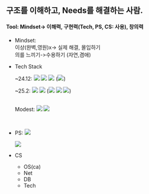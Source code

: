 ## 구조를 이해하고, Needs를 해결하는 사람.
#### Tool: Mindset-> 이해력, 구현력(Tech, PS, CS: 사용), 창의력

- Mindset:
  <br>이상(완벽,영원)x-> 실제 해결, 몰입하기
  <br>의를 느끼기->수용하기 (자연,겸애)
  

- Tech Stack

  ~24.12: ![](https://img.shields.io/badge/Java-orange.svg?&style=flat&logo=Gradle&logoColor=white)
  ![](https://img.shields.io/badge/Spring-6DB33F.svg?&style=flat&logo=Spring&logoColor=white)
  ![](https://img.shields.io/badge/SQL-4169E1.svg?&style=flat&logo=PostgreSQL&logoColor=white)
  (![](https://img.shields.io/badge/JPA-59666C.svg?&style=flat&logo=Hibernate&logoColor=white))


  ~25.2: ![](https://img.shields.io/badge/Docker-2496ED.svg?&style=flat&logo=Docker&logoColor=white)
  ![](https://img.shields.io/badge/Redis-FF4438.svg?&style=flat&logo=Redis&logoColor=white)
  (![](https://img.shields.io/badge/aws-232F3E.svg?&style=flat&logo=AmazonWebServices&logoColor=white)
  ![](https://img.shields.io/badge/Jenkins-D24939.svg?&style=flat&logo=Jenkins&logoColor=white)
  ![](https://img.shields.io/badge/Kafka-231F20.svg?&style=flat&logo=ApacheKafka&logoColor=white))
  <br><br>
  
  Modest: ![](https://img.shields.io/badge/React-61DAFB.svg?&style=flat&logo=React&logoColor=white)
  ![](https://img.shields.io/badge/Kotlin-7F52FF.svg?&style=flat&logo=Kotlin&logoColor=white)
<br>
  
- PS: ![](https://img.shields.io/badge/Java-orange.svg?&style=flat&logo=Gradle&logoColor=white)
  
  [![](http://mazassumnida.wtf/api/v2/generate_badge?boj=eastlight82)](https://solved.ac/eastlight82/)


- CS
  - OS(ca)
  - Net
  - DB
  - Tech

<!--
- Github Contribute

![](https://github-readme-stats.vercel.app/api?username=eastlight82&show_icons=true&theme=cobalt)


언어
[](https://github-readme-stats.vercel.app/api/top-langs/?username=eastlight82&exclude_repo=20242R0136COSE47402)

hits
[![Hits](https://hits.seeyoufarm.com/api/count/incr/badge.svg?url=https%3A%2F%2Fgithub.com%2Feastlight82&count_bg=%2379C83D&title_bg=%23555555&icon=&icon_color=%23E7E7E7&title=hits&edge_flat=false)](https://hits.seeyoufarm.com)

-->


<!--
**eastlight82/eastlight82** is a ✨ _special_ ✨ repository because its `README.md` (this file) appears on your GitHub profile.

Here are some ideas to get you started:

- 🔭 I’m currently working on ...
- 🌱 I’m currently learning ...
- 👯 I’m looking to collaborate on ...
- 🤔 I’m looking for help with ...
- 💬 Ask me about ...
- 📫 How to reach me: ...
- 😄 Pronouns: ...
- ⚡ Fun fact: ...
-->
